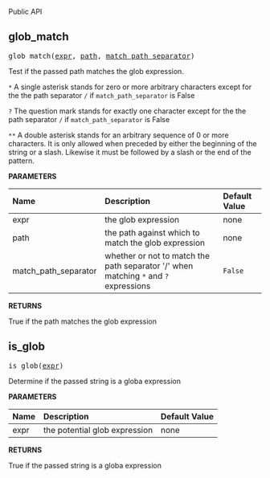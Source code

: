 <!-- Generated with Stardoc: http://skydoc.bazel.build -->

Public API

<a id="glob_match"></a>

## glob_match

<pre>
glob_match(<a href="#glob_match-expr">expr</a>, <a href="#glob_match-path">path</a>, <a href="#glob_match-match_path_separator">match_path_separator</a>)
</pre>

Test if the passed path matches the glob expression.

`*` A single asterisk stands for zero or more arbitrary characters except for the the path separator `/` if `match_path_separator` is False

`?` The question mark stands for exactly one character except for the the path separator `/` if `match_path_separator` is False

`**` A double asterisk stands for an arbitrary sequence of 0 or more characters. It is only allowed when preceded by either the beginning of the string or a slash. Likewise it must be followed by a slash or the end of the pattern.


**PARAMETERS**


| Name  | Description | Default Value |
| :------------- | :------------- | :------------- |
| <a id="glob_match-expr"></a>expr |  the glob expression   |  none |
| <a id="glob_match-path"></a>path |  the path against which to match the glob expression   |  none |
| <a id="glob_match-match_path_separator"></a>match_path_separator |  whether or not to match the path separator '/' when matching <code>*</code> and <code>?</code> expressions   |  <code>False</code> |

**RETURNS**

True if the path matches the glob expression


<a id="is_glob"></a>

## is_glob

<pre>
is_glob(<a href="#is_glob-expr">expr</a>)
</pre>

Determine if the passed string is a globa expression

**PARAMETERS**


| Name  | Description | Default Value |
| :------------- | :------------- | :------------- |
| <a id="is_glob-expr"></a>expr |  the potential glob expression   |  none |

**RETURNS**

True if the passed string is a globa expression


